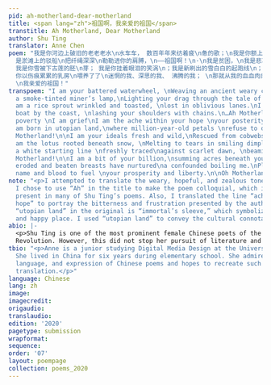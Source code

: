 ```yaml
---
pid: ah-motherland-dear-motherland
title: <span lang="zh">祖国啊，我亲爱的祖国</span>
transtitle: Ah Motherland, Dear Motherland
author: Shu Ting
translator: Anne Chen
poem: "我是你河边上破旧的⽼老老⽔\n水⻋车， 数百年年来纺着疲\n惫的歌；\n我是你额上熏⿊黑的矿灯，\n照你在历史的隧洞洞⾥里里蜗⾏行行摸索\n我是⼲干瘪的稻穗，是失修的路路\n基；
  是淤滩上的驳船\n把纤绳深深\n勒勒进你的肩膊，\n——祖国啊！\n·\n我是贫困，\n我是悲哀。\n我是你祖祖辈辈\n痛苦的希望啊， \n是“⻜飞天”袖间\n千百年年未落到地⾯面的花朵，\n——祖国啊！\n·\n我是你簇新的理理想，\n刚从神话的蛛⽹网⾥里里挣\n脱；
  我是你雪被下古莲的胚\n芽； 我是你挂着眼泪的笑涡\n；我是新刷出的雪⽩白的起跑线\n； 是绯红的黎明\n正在喷薄；\n—— 祖国啊！\n·\n我是你的⼗十亿分之⼀一，\n是你九百六⼗十万平⽅方的总\n和；
  你以伤痕累累的乳房\n喂养了了\n迷惘的我、深思的我、 沸腾的我； \n那就从我的⾎血⾁肉之躯上\n去取得\n你的富饶、你的荣光、你的⾃自由；\n—— 祖国啊，
  \n我亲爱的祖国！"
transpoem: "I am your battered waterwheel, \nWeaving an ancient weary chime.\nI am
  a smoke-tinted miner’s lamp,\nLighting your drag through the tale of time.\n\nI
  am a rice sprout wrinkled and toasted, \nlost in oblivious lanes.\nI am an untamed
  boat by the coast, \nlashing your shoulders with chains.\n…Ah Motherland!\n\nI am
  poverty \nI am grief\nI am the ache within your hope \nyour posterity yet ancestry.\nI
  am born in utopian land,\nwhere million-year-old petals \nrefuse to drop from trees.\n…Ah
  Motherland!\n\nI am your ideals fresh and wild,\nRescued from cobwebs you have fabled.\nI
  am the lotus rooted beneath snow, \nMelting to tears in smiling dimples.\n\nI am
  a white starting line \nfreshly traced\nagainst scarlet dawn, \nbeaming gold rays.\n…Ah
  Motherland!\n\nI am a bit of your billion,\nsumming acres beneath your feet.\nYour
  eroded and beaten breasts have nurtured\na confounded boiling me.\nPlease take my
  name and blood to fuel \nyour prosperity and liberty.\n\nOh Motherland… \nDear Motherland!\n"
note: "<p>I attempted to translate the weary, hopeful, and zealous tone of the poem.
  I chose to use “Ah” in the title to make the poem colloquial, which is a quality
  present in many of Shu Ting’s poems. Also, I translated the line “ache within your
  hope” to portray the bitterness and frustration presented by the author. The phrase
  “utopian land” in the original is “immortal’s sleeve,” which symbolizes an idealistic
  and happy place. I used “utopian land” to convey the cultural connotation.</p>"
abio: |-
  <p>Shu Ting is one of the most prominent female Chinese poets of the twentieth century. At the age of seventeen, she was sent to work in the countryside during the Cultural
  Revolution. However, this did not stop her pursuit of literature and poetry. In the early 1980s, she was regarded as the leading female representative of the Misty Poets, who reacted against the restrictions on art during the Cultural Revolution. Shu Ting has joined the official Chinese Writers’ Association and won the National Outstanding Poetry Award twice now.</p>
tbio: "<p>Anne is a junior studying Digital Media Design at the University of Pennsylvania.
  She lived in China for six years during elementary school. She admires the rhythm,
  language, and expression of Chinese poems and hopes to recreate such aspects through
  translation.</p>"
language: Chinese
lang: zh
image: 
imagecredit: 
origaudio: 
translaudio: 
edition: '2020'
pagetype: submission
wrapformat: 
sequence: 
order: '07'
layout: poempage
collection: poems_2020
---
```

